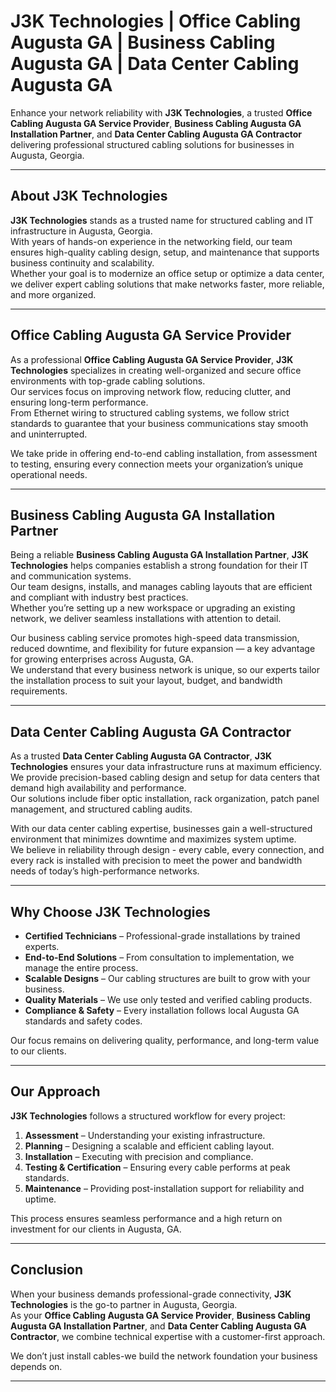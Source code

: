 
# J3K Technologies | Office Cabling Augusta GA | Business Cabling Augusta GA | Data Center Cabling Augusta GA

Enhance your network reliability with **J3K Technologies**, a trusted **Office Cabling Augusta GA Service Provider**, **Business Cabling Augusta GA Installation Partner**, and **Data Center Cabling Augusta GA Contractor** delivering professional structured cabling solutions for businesses in Augusta, Georgia.

---

## About J3K Technologies

**J3K Technologies** stands as a trusted name for structured cabling and IT infrastructure in Augusta, Georgia.  
With years of hands-on experience in the networking field, our team ensures high-quality cabling design, setup, and maintenance that supports business continuity and scalability.  
Whether your goal is to modernize an office setup or optimize a data center, we deliver expert cabling solutions that make networks faster, more reliable, and more organized.

---

## Office Cabling Augusta GA Service Provider

As a professional **Office Cabling Augusta GA Service Provider**, **J3K Technologies** specializes in creating well-organized and secure office environments with top-grade cabling solutions.  
Our services focus on improving network flow, reducing clutter, and ensuring long-term performance.  
From Ethernet wiring to structured cabling systems, we follow strict standards to guarantee that your business communications stay smooth and uninterrupted.

We take pride in offering end-to-end cabling installation, from assessment to testing, ensuring every connection meets your organization’s unique operational needs.

---

## Business Cabling Augusta GA Installation Partner

Being a reliable **Business Cabling Augusta GA Installation Partner**, **J3K Technologies** helps companies establish a strong foundation for their IT and communication systems.  
Our team designs, installs, and manages cabling layouts that are efficient and compliant with industry best practices.  
Whether you’re setting up a new workspace or upgrading an existing network, we deliver seamless installations with attention to detail.

Our business cabling service promotes high-speed data transmission, reduced downtime, and flexibility for future expansion — a key advantage for growing enterprises across Augusta, GA.  
We understand that every business network is unique, so our experts tailor the installation process to suit your layout, budget, and bandwidth requirements.

---

## Data Center Cabling Augusta GA Contractor

As a trusted **Data Center Cabling Augusta GA Contractor**, **J3K Technologies** ensures your data infrastructure runs at maximum efficiency.  
We provide precision-based cabling design and setup for data centers that demand high availability and performance.  
Our solutions include fiber optic installation, rack organization, patch panel management, and structured cabling audits.

With our data center cabling expertise, businesses gain a well-structured environment that minimizes downtime and maximizes system uptime.  
We believe in reliability through design - every cable, every connection, and every rack is installed with precision to meet the power and bandwidth needs of today’s high-performance networks.

---

## Why Choose J3K Technologies

- **Certified Technicians** – Professional-grade installations by trained experts.  
- **End-to-End Solutions** – From consultation to implementation, we manage the entire process.  
- **Scalable Designs** – Our cabling structures are built to grow with your business.  
- **Quality Materials** – We use only tested and verified cabling products.  
- **Compliance & Safety** – Every installation follows local Augusta GA standards and safety codes.  

Our focus remains on delivering quality, performance, and long-term value to our clients.

---

## Our Approach

**J3K Technologies** follows a structured workflow for every project:

1. **Assessment** – Understanding your existing infrastructure.  
2. **Planning** – Designing a scalable and efficient cabling layout.  
3. **Installation** – Executing with precision and compliance.  
4. **Testing & Certification** – Ensuring every cable performs at peak standards.  
5. **Maintenance** – Providing post-installation support for reliability and uptime.

This process ensures seamless performance and a high return on investment for our clients in Augusta, GA.

---

## Conclusion

When your business demands professional-grade connectivity, **J3K Technologies** is the go-to partner in Augusta, Georgia.  
As your **Office Cabling Augusta GA Service Provider**, **Business Cabling Augusta GA Installation Partner**, and **Data Center Cabling Augusta GA Contractor**, we combine technical expertise with a customer-first approach.  

We don’t just install cables-we build the network foundation your business depends on.

---
